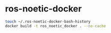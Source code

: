 # ros-noetic-docker

```bash
touch ~/.ros-noetic-docker-bash-history
docker build -t ros_noetic_docker . --no-cache
```